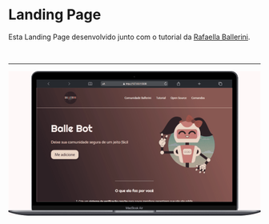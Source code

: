 # Landing Page
Esta Landing Page desenvolvido junto com o tutorial da [Rafaella Ballerini](https://www.youtube.com/watch?v=llF6vD-RljE).

<br>
<hr>

<img src="mobile.gif" alt="Site ">